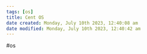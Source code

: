 ```yaml
---
tags: [os]
title: Cent OS
date created: Monday, July 10th 2023, 12:40:08 am
date modified: Monday, July 10th 2023, 12:40:42 am
---
```

#os